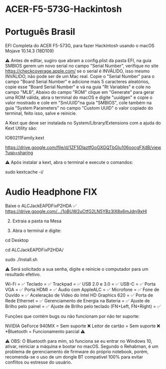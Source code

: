 # ACER-F5-573G-Hackintosh

# Português Brasil
EFI Completa do ACER F5-573G, para fazer Hackintosh usando o macOS Mojave 10.14.3 (18D109)

⚠️ Antes de editar, sugiro que abram a config.plist da pasta EFI, na guia SMBIOS gerem um novo serial no campo "Serial Number", verifique no site https://checkcoverage.apple.com/ se o serial é INVÁLIDO, isso mesmo INVÁLIDO, não pode ser de um Mac real. Copie o "Serial Number" para o campo "Board Serial Number" e adicione mais 5 caracteres aleatórios, copie esse "Board Serial Number" e vá na guia "Rt Variables" e cole no campo "MLB", Abaixo do campo "ROM" clique em "Generate" para gerar uma ROM válida, abra o terminal do macOS e digite "uuidgen" e copie o valor mostrado e cole em "SmUUID"na guia "SMBIOS", cole também na guia "System Parameters" no campo "Custom UUID" o valor copiado do terminal, feito isso, salve e reinicie.

A Kext que deve ser instalada no System/Library/Extensions com a ajuda do Kext Utility são:

IO80211Family.kext

https://drive.google.com/file/d/1ZF1iDlaztfGoGXGQTbGlu106oocgFXdB/view?usp=sharing

⚠️ Após instalar a kext, abra o terminal e execute o comandos:

sudo kextcache -i/

# Audio Headphone FIX

Baixe o ALCJackEAPDFixP2HDA ✅
https://drive.google.com/…/1oBUW2uCtfG2LN5YBz3lX8x6mJdnj9xHl

2) Extraia a pasta na Mesa

3) Abra o terminal e digite:

cd Desktop

cd ALCJackEAPDFixP2HDA/

sudo ./Install.sh

⚠️ Será solicitado a sua senha, digite e reinicie o computador para um resultado efetivo.

 Wi-Fi = ✅
Teclado = ✅
Trackpad = ✅
USB 2.0 e 3.0 = ✅
USB-C = ✅
Porta VGA = ✅
Porta HDMI = ✅
Áudio com AppleALC = ✅
Microfone = ✅
Fone de Ouvído = ✅
Aceleração de Vídeo do Intel HD Graphics 620 = ✅
Porta de Rede Ethernet = ✅
Gerenciamento de Energia na Bateria = ✅
Ajuste de Brilho pelo painel = ✅
Ajuste de Brilho pelo teclado (FN+Left, FN+Right) = ✅

Funções que contém bugs ou não funcionam por não ter suporte:

NVIDIA GeForce 940MX = Sem suporte ❌
Leitor de cartão = Sem suporte ❌
*Bluetooth = Funcionamento parcial ⚠️

⚠️ OBS: O Bluetooth para mim, só funciona se eu entrar no Windows 10, ativar, reiniciar a máquina e bootar no macOS. Segundo o Rehabman, é um problema de gerenciamento de firmware do próprio notebook, porém, recomenda-se o uso de um dongle BT compatível 100% para evitar conflitos ou estresse do usuário.